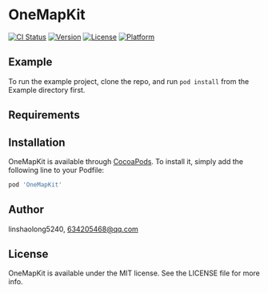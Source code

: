 # OneMapKit

[![CI Status](https://img.shields.io/travis/linshaolong5240/OneMapKit.svg?style=flat)](https://travis-ci.org/linshaolong5240/OneMapKit)
[![Version](https://img.shields.io/cocoapods/v/OneMapKit.svg?style=flat)](https://cocoapods.org/pods/OneMapKit)
[![License](https://img.shields.io/cocoapods/l/OneMapKit.svg?style=flat)](https://cocoapods.org/pods/OneMapKit)
[![Platform](https://img.shields.io/cocoapods/p/OneMapKit.svg?style=flat)](https://cocoapods.org/pods/OneMapKit)

## Example

To run the example project, clone the repo, and run `pod install` from the Example directory first.

## Requirements

## Installation

OneMapKit is available through [CocoaPods](https://cocoapods.org). To install
it, simply add the following line to your Podfile:

```ruby
pod 'OneMapKit'
```

## Author

linshaolong5240, 634205468@qq.com

## License

OneMapKit is available under the MIT license. See the LICENSE file for more info.
